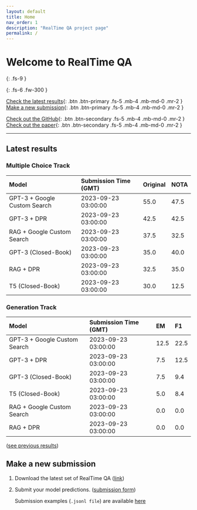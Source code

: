 ```yaml
---
layout: default
title: Home
nav_order: 1
description: "RealTime QA project page"
permalink: /
---
```


# Welcome to RealTime QA
{: .fs-9 }


{: .fs-6 .fw-300 }

[Check the latest results](#latest-results){: .btn .btn-primary .fs-5 .mb-4 .mb-md-0 .mr-2 } [Make a new submission](#make-a-new-submission){: .btn .btn-primary .fs-5 .mb-4 .mb-md-0 .mr-2 }

[Check out the GitHub](https://github.com/realtimeqa/realtimeqa_public){: .btn .btn-secondary .fs-5 .mb-4 .mb-md-0 .mr-2 } [Check out the paper](https://arxiv.org/abs/2207.13332){: .btn .btn-secondary .fs-5 .mb-4 .mb-md-0 .mr-2 }

---

## Latest results 

### Multiple Choice Track

| Model        | Submission Time (GMT) | Original | NOTA | 
|:-------------|:---------|:---------|:-----|
|GPT-3 + Google Custom Search|2023-09-23 03:00:00|55.0|47.5|
|GPT-3 + DPR|2023-09-23 03:00:00|42.5|42.5|
|RAG + Google Custom Search|2023-09-23 03:00:00|37.5|32.5|
|GPT-3 (Closed-Book)|2023-09-23 03:00:00|35.0|40.0|
|RAG + DPR|2023-09-23 03:00:00|32.5|35.0|
|T5 (Closed-Book)|2023-09-23 03:00:00|30.0|12.5|



### Generation Track

| Model        | Submission Time (GMT) | EM | F1 | 
|:-------------|:---------|:---------|:-----|
|GPT-3 + Google Custom Search|2023-09-23 03:00:00|12.5|22.5|
|GPT-3 + DPR|2023-09-23 03:00:00|7.5|12.5|
|GPT-3 (Closed-Book)|2023-09-23 03:00:00|7.5|9.4|
|T5 (Closed-Book)|2023-09-23 03:00:00|5.0|8.4|
|RAG + Google Custom Search|2023-09-23 03:00:00|0.0|0.0|
|RAG + DPR|2023-09-23 03:00:00|0.0|0.0|



([see previous results](https://realtimeqa.github.io/docs/results/2022/))

## Make a new submission

1. Download the latest set of RealTime QA ([link](https://github.com/realtimeqa/realtimeqa_public))

1. Submit your model predictions. ([submission form](https://forms.gle/6xANYtedAf8UrqyY8))

    Submission examples (`.jsonl file`) are available [here](https://github.com/realtimeqa/realtimeqa_public/tree/main/baseline_results)
